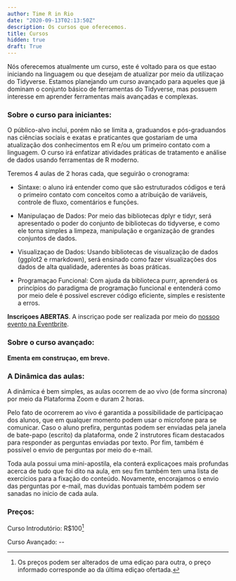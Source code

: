 ```yaml
---
author: Time R in Rio
date: "2020-09-13T02:13:50Z"
description: Os cursos que oferecemos.
title: Cursos
hidden: true
draft: True
---
```


Nós oferecemos atualmente um curso, este é voltado para os que estao iniciando na linguagem ou que desejam de atualizar por meio da utilizaçao do Tidyverse. Estamos planejando um curso avançado para aqueles que já dominam o conjunto básico de ferramentas do Tidyverse, mas possuem interesse em aprender ferramentas mais avançadas e complexas.

### Sobre o curso para iniciantes:

O público-alvo inclui, porém não se limita a, graduandos e pós-graduandos nas ciências sociais e exatas e praticantes que gostariam de uma atualização dos conhecimentos em R e/ou um primeiro contato com a linguagem. O curso irá enfatizar atividades práticas de tratamento e análise de dados usando ferramentas de R moderno.

Teremos 4 aulas de 2 horas cada, que seguirão o cronograma:

-   Sintaxe: o aluno irá entender como que são estruturados códigos e terá o primeiro contato com conceitos como a atribuição de variáveis, controle de fluxo, comentários e funções.

-   Manipulaçao de Dados: Por meio das bibliotecas dplyr e tidyr, será apresentado o poder do conjunto de bibliotecas do tidyverse, e como ele torna simples a limpeza, manipulação e organização de grandes conjuntos de dados.

-   Visualizaçao de Dados: Usando bibliotecas de visualização de dados (ggplot2 e rmarkdown), será ensinado como fazer visualizações dos dados de alta qualidade, aderentes às boas práticas.

-   Programaçao Funcional: Com ajuda da biblioteca purrr, aprenderá os princípios do paradigma de programação funcional e entenderá como por meio dele é possivel escrever código eficiente, simples e resistente a erros.

**Inscriçoes ABERTAS**. A inscriçao pode ser realizada por meio do [nossoo evento na Eventbrite](https://www.eventbrite.com.br/e/curso-do-r-janeiro-tickets-121095376531).

### Sobre o curso avançado:

**Ementa em construçao, em breve.**

### A Dinâmica das aulas:

A dinâmica é bem simples, as aulas ocorrem de ao vivo (de forma síncrona) por meio da Plataforma Zoom e duram 2 horas.

Pelo fato de ocorrerem ao vivo é garantida a possibilidade de participaçao dos alunos, que em qualquer momento podem usar o microfone para se comunicar. Caso o aluno prefira, perguntas podem ser enviadas pela janela de bate-papo (escrito) da plataforma, onde 2 instrutores ficam destacados para responder as perguntas enviadas por texto. Por fim, também é possível o envio de perguntas por meio do e-mail.

Toda aula possui uma mini-apostila, ela conterá explicaçoes mais profundas acerca de tudo que foi dito na aula, em seu fim também tem uma lista de exercícios para a fixação do conteúdo. Novamente, encorajamos o envio das perguntas por e-mail, mas duvidas pontuais também podem ser sanadas no inicio de cada aula.

### Preços:

Curso Introdutório: R\$100[^1]

[^1]: Os preços podem ser alterados de uma ediçao para outra, o preço informado corresponde ao da última ediçao ofertada.

Curso Avançado: --
